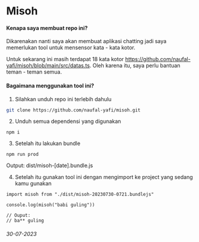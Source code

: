 # Misoh

#### Kenapa saya membuat repo ini?

Dikarenakan nanti saya akan membuat aplikasi chatting jadi saya memerlukan tool untuk mensensor kata - kata kotor.

Untuk sekarang ini masih terdapat 18 kata kotor https://github.com/naufal-yafi/misoh/blob/main/src/datas.ts. Oleh karena itu, saya perlu bantuan teman - teman semua.

#### Bagaimana menggunakan tool ini?

1. Silahkan unduh repo ini terlebih dahulu

```sh
git clone https://github.com/naufal-yafi/misoh.git
```

2. Unduh semua dependensi yang digunakan

```
npm i
```

3. Setelah itu lakukan bundle

```
npm run prod
```

Output: dist/misoh-[date].bundle.js

4. Setelah itu gunakan tool ini dengan mengimport ke project yang sedang kamu gunakan

```
import misoh from "./dist/misoh-20230730-0721.bundlejs"

console.log(misoh("babi guling"))

// Ouput:
// ba** guling
```

###### 30-07-2023
